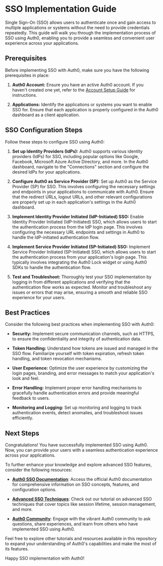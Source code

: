 # SSO Implementation Guide

Single Sign-On (SSO) allows users to authenticate once and gain access to multiple applications or systems without the need to provide credentials repeatedly. This guide will walk you through the implementation process of SSO using Auth0, enabling you to provide a seamless and convenient user experience across your applications.

## Prerequisites

Before implementing SSO with Auth0, make sure you have the following prerequisites in place:

1. **Auth0 Account:** Ensure you have an active Auth0 account. If you haven't created one yet, refer to the [Account Setup Guide](../Getting_Started/Account_Setup_Guide.md) for instructions.

2. **Applications:** Identify the applications or systems you want to enable SSO for. Ensure that each application is properly configured in the Auth0 dashboard as a client application.

## SSO Configuration Steps

Follow these steps to configure SSO using Auth0:

1. **Set up Identity Providers (IdPs):** Auth0 supports various identity providers (IdPs) for SSO, including popular options like Google, Facebook, Microsoft Azure Active Directory, and more. In the Auth0 dashboard, navigate to the "Connections" section and configure the desired IdPs for your applications.

2. **Configure Auth0 as Service Provider (SP):** Set up Auth0 as the Service Provider (SP) for SSO. This involves configuring the necessary settings and endpoints in your applications to communicate with Auth0. Ensure that the redirect URLs, logout URLs, and other relevant configurations are properly set up in each application's settings in the Auth0 dashboard.

3. **Implement Identity Provider Initiated (IdP-Initiated) SSO:** Enable Identity Provider Initiated (IdP-Initiated) SSO, which allows users to start the authentication process from the IdP login page. This involves configuring the necessary URL endpoints and settings in Auth0 to handle the IdP-initiated authentication flow.

4. **Implement Service Provider Initiated (SP-Initiated) SSO:** Implement Service Provider Initiated (SP-Initiated) SSO, which allows users to start the authentication process from your application's login page. This typically involves integrating the Auth0 Lock widget or using Auth0 SDKs to handle the authentication flow.

5. **Test and Troubleshoot:** Thoroughly test your SSO implementation by logging in from different applications and verifying that the authentication flow works as expected. Monitor and troubleshoot any issues or errors that may arise, ensuring a smooth and reliable SSO experience for your users.

## Best Practices

Consider the following best practices when implementing SSO with Auth0:

- **Security:** Implement secure communication channels, such as HTTPS, to ensure the confidentiality and integrity of authentication data.

- **Token Handling:** Understand how tokens are issued and managed in the SSO flow. Familiarize yourself with token expiration, refresh token handling, and token revocation mechanisms.

- **User Experience:** Optimize the user experience by customizing the login pages, branding, and error messages to match your application's look and feel.

- **Error Handling:** Implement proper error handling mechanisms to gracefully handle authentication errors and provide meaningful feedback to users.

- **Monitoring and Logging:** Set up monitoring and logging to track authentication events, detect anomalies, and troubleshoot issues efficiently.

## Next Steps

Congratulations! You have successfully implemented SSO using Auth0. Now, you can provide your users with a seamless authentication experience across your applications.

To further enhance your knowledge and explore advanced SSO features, consider the following resources:

- **[Auth0 SSO Documentation](https://auth0.com/docs/sso)**: Access the official Auth0 documentation for comprehensive information on SSO concepts, features, and configuration options.

- **[Advanced SSO Techniques](tutorials/advanced_sso_techniques.md)**: Check out our tutorial on advanced SSO techniques that cover topics like session lifetime, session management, and more.

- **[Auth0 Community](https://community.auth0.com/)**: Engage with the vibrant Auth0 community to ask questions, share experiences, and learn from others who have implemented SSO using Auth0.

Feel free to explore other tutorials and resources available in this repository to expand your understanding of Auth0's capabilities and make the most of its features.

Happy SSO implementation with Auth0!
